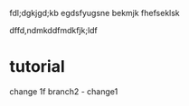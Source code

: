 fdl;dgkjgd;kb  egdsfyugsne bekmjk fhefseklsk

dffd,ndmkddfmdkfjk;ldf
# tutorial
change 1f 
branch2 - change1

